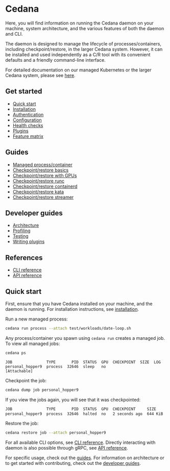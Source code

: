 # Cedana

Here, you will find information on running the Cedana daemon on your machine, system architecture, and the various features of both the daemon and CLI.

The daemon is designed to manage the lifecycle of processes/containers, including checkpoint/restore, in the larger Cedana system. However, it can be installed and used independently as a C/R tool with its convenient defaults and a friendly command-line interface.

For detailed documentation on our managed Kubernetes or the larger Cedana system, please see [here](https://docs.cedana.ai).

## Get started
- [Quick start](#quick-start)
- [Installation](installation.md)
- [Authentication](authentication.md)
- [Configuration](configuration.md)
- [Health checks](health.md)
- [Plugins](plugins.md)
- [Feature matrix](features.md)

## Guides
- [Managed process/container](managed.md)
- [Checkpoint/restore basics](cr.md)
- [Checkpoint/restore with GPUs](gpu/cr.md)
- [Checkpoint/restore runc](runc/cr.md)
- [Checkpoint/restore containerd](runc/cr.md)
- [Checkpoint/restore kata](kata/kata.md)
- [Checkpoint/restore streamer](streamer/cr.md)

## Developer guides
- [Architecture](dev/architecture.md)
- [Profiling](dev/profiling.md)
- [Testing](dev/testing.md)
- [Writing plugins](dev/writing_plugins.md)

## References
- [CLI reference](cli/cedana.md)
- [API reference](api.md)

## Quick start

First, ensure that you have Cedana installed on your machine, and the daemon is running. For installation instructions, see [installation](installation.md).

Run a new managed process:

```sh
cedana run process --attach test/workloads/date-loop.sh
```

Any process/container you spawn using `cedana run` creates a managed job. To view all managed jobs:

```sh
cedana ps
```

```
JOB               TYPE       PID  STATUS  GPU  CHECKPOINT  SIZE  LOG
personal_hopper9  process  32646  sleep   no                     [Attachable]
```

Checkpoint the job:

```sh
cedana dump job personal_hopper9
```

If you view the jobs again, you will see that it was checkpointed:

```sh
JOB               TYPE       PID  STATUS  GPU  CHECKPOINT     SIZE     LOG
personal_hopper9  process  32646  halted  no   2 seconds ago  644 KiB
```

Restore the job:

```sh
cedana restore job --attach personal_hopper9
```

For all available CLI options, see [CLI reference](cli/cedana.md). Directly interacting with daemon is also possible through gRPC, see [API reference](api.md).

For specific usage, check out the [guides](#guides). For information on architecture or to get started with contributing, check out the [developer guides](#developer-guides).
